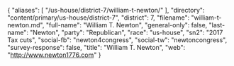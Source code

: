 {
  "aliases": [
    "/us-house/district-7/william-t-newton/"
  ],
  "directory": "content/primary/us-house/district-7",
  "district": 7,
  "filename": "william-t-newton.md",
  "full-name": "William T. Newton",
  "general-only": false,
  "last-name": "Newton",
  "party": "Republican",
  "race": "us-house",
  "sn2": "2017 Tax cuts",
  "social-fb": "newton4congress",
  "social-tw": "newtoncongress",
  "survey-response": false,
  "title": "William T. Newton",
  "web": "http://www.newton1776.com"
}

